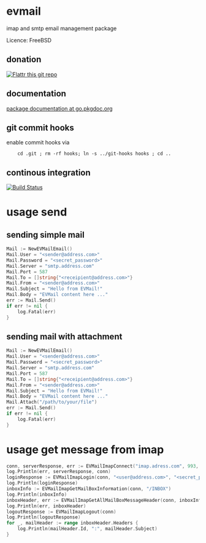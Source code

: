 evmail
=====

imap and smtp email management package

Licence: FreeBSD

donation
--------

[![Flattr this git repo](http://api.flattr.com/button/flattr-badge-large.png)](https://flattr.com/submit/auto?category=software&language=go&tags=github&title=evmail&url=https%3A%2F%2Fgithub.com%2Fevalgo%2Fevmail&user_id=franciscsimon)

documentation
-------------
[package documentation at go.pkgdoc.org](http://go.pkgdoc.org/github.com/evalgo/evmail)

git commit hooks
-----------------------
enable commit hooks via

        cd .git ; rm -rf hooks; ln -s ../git-hooks hooks ; cd ..

continous integration
---------------------

[![Build Status](https://drone.io/github.com/evalgo/evmail/status.png)](https://drone.io/github.com/evalgo/evmail/latest)

usage send
==========

sending simple mail
-------------------

```go
Mail := NewEVMailEmail()
Mail.User = "<sender@address.com>"
Mail.Password = "<secret_password>"
Mail.Server = "smtp.address.com"
Mail.Port = 587
Mail.To = []string{"<receipient@address.com>"}
Mail.From = "<sender@address.com>"
Mail.Subject = "Hello from EVMail!"
Mail.Body = "EVMail content here ..."
err := Mail.Send()
if err != nil {
	log.Fatal(err)
}
```

sending mail with attachment
----------------------------

```go
Mail := NewEVMailEmail()
Mail.User = "<sender@address.com>"
Mail.Password = "<secret_password>"
Mail.Server = "smtp.address.com"
Mail.Port = 587
Mail.To = []string{"<receipient@address.com>"}
Mail.From = "<sender@address.com>"
Mail.Subject = "Hello from EVMail!"
Mail.Body = "EVMail content here ..."
Mail.Attach("/path/to/your/file")
err := Mail.Send()
if err != nil {
	log.Fatal(err)
}
```

usage get message from imap
===========================

```go
conn, serverResponse, err := EVMailImapConnect("imap.adress.com", 993, "certs/client.pem", "certs/client.key")
log.Println(err, serverResponse, conn)
loginResponse := EVMailImapLogin(conn, "<user@address.com>", "<secret_password>")
log.Println(loginResponse)
inboxInfo := EVMailImapGetMailBoxInformation(conn, "/INBOX")
log.Println(inboxInfo)
inboxHeader, err := EVMailImapGetAllMailBoxMessageHeader(conn, inboxInfo)
log.Println(err, inboxHeader)
logoutResponse := EVMailImapLogout(conn)
log.Println(logoutResponse)
for _, mailHeader := range inboxHeader.Headers {
	log.Println(mailHeader.Id, ":", mailHeader.Subject)
}
```